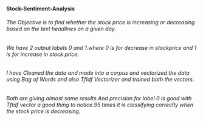 #### Stock-Sentiment-Analysis
###### The Objective is to find whether the stock price is increasing or decreasing based on the text headlines on a given day.
###### We have 2 output labels 0 and 1.where 0 is for decrease in stockprice  and 1 is for increase in stock price.
###### I have Cleaned the data and made into a corpus and vectorized the data using Bag of Words and also TfIdf Vectorizer and trained both the vectors.
###### Both are giving almost same results.And precision for label 0 is good with TfIdf vector a good thing to notice.95 times it is classifying correctly when the stock price is decreasing. 
